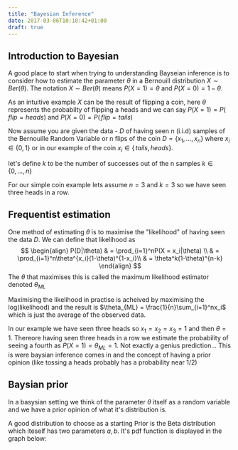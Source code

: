 ```yaml
---
title: "Bayesian Inference"
date: 2017-03-06T10:10:42+01:00
draft: true
---
```


## Introduction to Bayesian

A good place to start when trying to understanding Bayseian inference is to consider how to estimate the parameter $\theta$ in a Bernouill distribution $X∼Ber(θ)$. The notation $X∼Ber(θ)$ means $P(X=1)= \theta$ and $P(X=0)=1−\theta$.

As an intuitive example $X$ can be the result of flipping a coin, here $\theta$ represents the probabilty of flipping a heads and we can say $P(X=1) = P(\,flip = heads)$ and $P(X=0) = P(\,flip = tails)$

Now assume you are given the data - $D$ of having seen n (i.i.d) samples of the Bernouille Random Variable or n flips of the coin $D = \{x_1,...,x_n\}$ where $x_i \in \{0,1\}$ or in our example of the coin $x_i \in \{\,tails,heads\}$.

let's define $k$ to be the number of successes out of the n samples $k \in \{0,...,n\}$

For our simple coin example lets assume $n = 3$ and $k = 3$ so we have seen three heads in a row.

## Frequentist estimation
One method of estimating $\theta$ is to maximise the "likelihood" of having seen the data $D$. We can define that likelihood as 
$$
\begin{align} 
P(D|\theta)
& = \prod_{i=1}^nP(X = x_i|\theta) \\
& = \prod_{i=1}^n\theta^{x_i}(1-\theta)^{1-x_i}\\
& = \theta^k(1-\theta)^{n-k}
\end{align}
$$
The $\theta$ that maximises this is called the maximum likelihood estimator denoted $\theta_{ML}$

Maximising the likelihood in practise is acheived by maximising the log(likelihood) and the result is $\theta_{ML} = \frac{1}{n}\sum_{i=1}^nx_i$ which is just the average of the observed data.

In our example we have seen three heads so $x_1=x_2=x_3=1$ and then $\theta = 1$. Thereore having seen three heads in a row we estimate the probability of seeing a fourth as $P(X=1)=\theta_{ML} = 1$. Not exactly a genius prediction... This is were baysian inference comes in and the concept of having a prior opinion (like tossing a heads probably has a probability near 1/2)

## Baysian prior

In a basysian setting we think of the parameter $\theta$ itself as a random variable and we have a prior opinion of what it's distribution is.

A good distribution to choose as a starting Prior is the Beta distribution which iteself has two parameters $a,b$. It's pdf function is displayed in the graph below:

